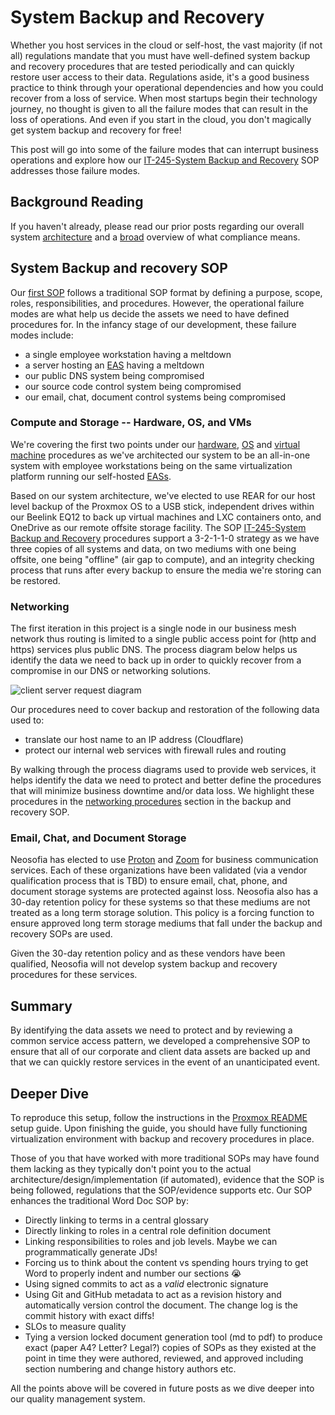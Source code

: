 # System Backup and Recovery

Whether you host services in the cloud or self-host, the vast majority (if not all) regulations mandate that you must have well-defined system backup and recovery procedures that are tested periodically and can quickly restore user access to their data. Regulations aside, it's a good business practice to think through your operational dependencies and how you could recover from a loss of service. When most startups begin their technology journey, no thought is given to all the failure modes that can result in the loss of operations. And even if you start in the cloud, you don't magically get system backup and recovery for free! 

This post will go into some of the failure modes that can interrupt business operations and explore how our [IT-245-System Backup and Recovery](/website/procedures/IT-245-System%20Backup%20and%20Recovery.md) SOP addresses those failure modes. 

## Background Reading

If you haven't already, please read our prior posts regarding our overall system [architecture](./0001_definitions_and_system_architecture.md#architecture) and a [broad](./0001_definitions_and_system_architecture.md#compliance-from-30000ft) overview of what compliance means. 

## System Backup and recovery SOP

Our [first SOP](/website/procedures/IT-245-System%20Backup%20and%20Recovery.md) follows a traditional SOP format by defining a purpose, scope, roles, responsibilities, and procedures. However, the operational failure modes are what help us decide the assets we need to have defined procedures for. In the infancy stage of our development, these failure modes include:

* a single employee workstation having a meltdown
* a server hosting an [EAS](/shared/glossary.md#EAS) having a meltdown
* our public DNS system being compromised
* our source code control system being compromised
* our email, chat, document control systems being compromised

### Compute and Storage -- Hardware, OS, and VMs

We're covering the first two points under our [hardware](/website/procedures/IT-245-System%20Backup%20and%20Recovery.md#hardware-procedures), [OS](/website/procedures/IT-245-System%20Backup%20and%20Recovery.md#operating-system-procedures) and [virtual machine](/website/procedures/IT-245-System%20Backup%20and%20Recovery.md#vm-procedures) procedures as we've architected our system to be an all-in-one system with employee workstations being on the same virtualization platform running our self-hosted [EASs](/shared/glossary.md#enterprise-application-software-eas). 

Based on our system architecture, we've elected to use REAR for our host level backup of the Proxmox OS to a USB stick, independent drives within our Beelink EQ12 to back up virtual machines and LXC containers onto, and OneDrive as our remote offsite storage facility. The SOP [IT-245-System Backup and Recovery](/website/procedures/IT-245-System%20Backup%20and%20Recovery.md) procedures support a 3-2-1-1-0 strategy as we have three copies of all systems and data, on two mediums with one being offsite, one being "offline" (air gap to compute), and an integrity checking process that runs after every backup to ensure the media we're storing can be restored.

### Networking

The first iteration in this project is a single node in our business mesh network thus routing is limited to a single public access point for (http and https) services plus public DNS. The process diagram below helps us identify the data we need to back up in order to quickly recover from a compromise in our DNS or networking solutions.

![client server request diagram](/shared/images/client-server-request-process.svg)

Our procedures need to cover backup and restoration of the following data used to:
* translate our host name to an IP address (Cloudflare)
* protect our internal web services with firewall rules and routing

By walking through the process diagrams used to provide web services, it helps identify the data we need to protect and better define the procedures that will minimize business downtime and/or data loss. We highlight these procedures in the [networking procedures](/website/procedures/IT-245-System%20Backup%20and%20Recovery.md#networking-procedures) section in the backup and recovery SOP.

### Email, Chat, and Document Storage

Neosofia has elected to use [Proton](https://proton.me/) and [Zoom](https://www.zoom.com/) for business communication services. Each of these organizations have been validated (via a vendor qualification process that is TBD) to ensure email, chat, phone, and document storage systems are protected against loss. Neosofia also has a 30-day retention policy for these systems so that these mediums are not treated as a long term storage solution. This policy is a forcing function to ensure approved long term storage mediums that fall under the backup and recovery SOPs are used.

Given the 30-day retention policy and as these vendors have been qualified, Neosofia will not develop system backup and recovery procedures for these services.

## Summary

By identifying the data assets we need to protect and by reviewing a common service access pattern, we developed a comprehensive SOP to ensure that all of our corporate and client data assets are backed up and that we can quickly restore services in the event of an unanticipated event.

## Deeper Dive

To reproduce this setup, follow the instructions in the [Proxmox README](/os/proxmox/README.md) setup guide. Upon finishing the guide, you should have fully functioning virtualization environment with backup and recovery procedures in place.

Those of you that have worked with more traditional SOPs may have found them lacking as they typically don't point you to the actual architecture/design/implementation (if automated), evidence that the SOP is being followed, regulations that the SOP/evidence supports etc. Our SOP enhances the traditional Word Doc SOP by:
* Directly linking to terms in a central glossary
* Directly linking to roles in a central role definition document
* Linking responsibilities to roles and job levels. Maybe we can programmatically generate JDs!
* Forcing us to think about the content vs spending hours trying to get Word to properly indent and number our sections :sob:
* Using signed commits to act as a *valid* electronic signature
* Using Git and GitHub metadata to act as a revision history and automatically version control the document. The change log is the commit history with exact diffs!
* SLOs to measure quality 
* Tying a version locked document generation tool (md to pdf) to produce exact (paper A4? Letter? Legal?) copies of SOPs as they existed at the point in time they were authored, reviewed, and approved including section numbering and change history authors etc.

All the points above will be covered in future posts as we dive deeper into our quality management system.